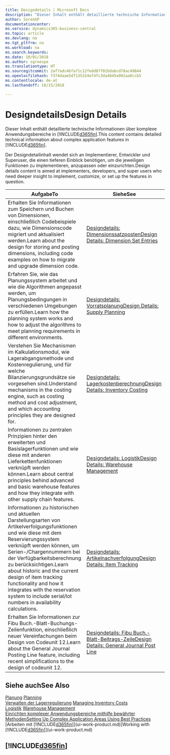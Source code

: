 ```yaml
---
title: Designdetails | Microsoft Docs
description: "Dieser Inhalt enthält detaillierte technische Informationen über komplexe Anwendungsbereiche in  Business Central."
author: SorenGP
documentationcenter: 
ms.service: dynamics365-business-central
ms.topic: article
ms.devlang: na
ms.tgt_pltfrm: na
ms.workload: na
ms.search.keywords: 
ms.date: 10/01/2018
ms.author: sgroespe
ms.translationtype: HT
ms.sourcegitcommit: 2af7adc4bfa71c12fedd87f02bdabcd78ac49844
ms.openlocfilehash: f374daae5d7135324ef4fc3da4845a992aa0ccb5
ms.contentlocale: de-at
ms.lasthandoff: 10/15/2018

---
```

# <a name="design-details"></a><span data-ttu-id="952c5-103">Designdetails</span><span class="sxs-lookup"><span data-stu-id="952c5-103">Design Details</span></span>
<span data-ttu-id="952c5-104">Dieser Inhalt enthält detaillierte technische Informationen über komplexe Anwendungsbereiche in [!INCLUDE[d365fin](includes/d365fin_md.md)].</span><span class="sxs-lookup"><span data-stu-id="952c5-104">This content contains detailed technical information about complex application features in [!INCLUDE[d365fin](includes/d365fin_md.md)].</span></span>  

 <span data-ttu-id="952c5-105">Der Designdetailinhalt wendet sich an Implementierer, Entwickler und Superuser, die einen tieferen Einblick benötigen, um die jeweiligen Funktionen zu implementieren, anzupassen oder einzurichten.</span><span class="sxs-lookup"><span data-stu-id="952c5-105">Design details content is aimed at implementers, developers, and super users who need deeper insight to implement, customize, or set up the features in question.</span></span>  

|<span data-ttu-id="952c5-106">**Aufgabe**</span><span class="sxs-lookup"><span data-stu-id="952c5-106">**To**</span></span>|<span data-ttu-id="952c5-107">**Siehe**</span><span class="sxs-lookup"><span data-stu-id="952c5-107">**See**</span></span>|  
|------------|-------------|  
|<span data-ttu-id="952c5-108">Erhalten Sie Informationen zum Speichern und Buchen von Dimensionen, einschließlich Codebeispiele dazu, wie Dimensionscode migriert und aktualisiert werden.</span><span class="sxs-lookup"><span data-stu-id="952c5-108">Learn about the design for storing and posting dimensions, including code examples on how to migrate and upgrade dimension code.</span></span>|[<span data-ttu-id="952c5-109">Designdetails: Dimensionssatzposten</span><span class="sxs-lookup"><span data-stu-id="952c5-109">Design Details: Dimension Set Entries</span></span>](design-details-dimension-set-entries.md)|  
|<span data-ttu-id="952c5-110">Erfahren Sie, wie das Planungssystem arbeitet und wie die Algorithmen angepasst werden, um Planungsbedingungen in verschiedenen Umgebungen zu erfüllen.</span><span class="sxs-lookup"><span data-stu-id="952c5-110">Learn how the planning system works and how to adjust the algorithms to meet planning requirements in different environments.</span></span>|[<span data-ttu-id="952c5-111">Designdetails: Vorratsplanung</span><span class="sxs-lookup"><span data-stu-id="952c5-111">Design Details: Supply Planning</span></span>](design-details-supply-planning.md)|  
|<span data-ttu-id="952c5-112">Verstehen Sie Mechanismen im Kalkulationsmodul, wie Lagerabgangsmethode und Kostenregulierung, und für welche Bilanzierungsgrundsätze sie vorgesehen sind.</span><span class="sxs-lookup"><span data-stu-id="952c5-112">Understand mechanisms in the costing engine, such as costing method and cost adjustment, and which accounting principles they are designed for.</span></span>|[<span data-ttu-id="952c5-113">Designdetails: Lagerkostenberechnung</span><span class="sxs-lookup"><span data-stu-id="952c5-113">Design Details: Inventory Costing</span></span>](design-details-inventory-costing.md)|  
|<span data-ttu-id="952c5-114">Informationen zu zentralen Prinzipien hinter den erweiterten und Basislagerfunktionen und wie diese mit anderen Lieferkettenfunktionen verknüpft werden können.</span><span class="sxs-lookup"><span data-stu-id="952c5-114">Learn about central principles behind advanced and basic warehouse features and how they integrate with other supply chain features.</span></span>|[<span data-ttu-id="952c5-115">Designdetails: Logistik</span><span class="sxs-lookup"><span data-stu-id="952c5-115">Design Details: Warehouse Management</span></span>](design-details-warehouse-management.md)|  
|<span data-ttu-id="952c5-116">Informationen zu historischen und aktuellen Darstellungsarten von Artikelverfolgungsfunktionen und wie diese mit dem Reservierungssystem verknüpft werden können, um Serien-/Chargennummern bei der Verfügbarkeitsberechnung zu berücksichtigen.</span><span class="sxs-lookup"><span data-stu-id="952c5-116">Learn about historic and the current design of item tracking functionality and how it integrates with the reservation system to include serial/lot numbers in availability calculations.</span></span>|[<span data-ttu-id="952c5-117">Designdetails: Artikelnachverfolgung</span><span class="sxs-lookup"><span data-stu-id="952c5-117">Design Details: Item Tracking</span></span>](design-details-item-tracking.md)|  
|<span data-ttu-id="952c5-118">Erhalten Sie Informationen zur Fibu Buch.-Blatt-Buchungs-Zeilenfunktion, einschließlich neuer Vereinfachungen beim Design von Codeunit 12.</span><span class="sxs-lookup"><span data-stu-id="952c5-118">Learn about the General Journal Posting Line feature, including recent simplifications to the design of codeunit 12.</span></span>|[<span data-ttu-id="952c5-119">Designdetails: Fibu Buch.-Blatt-Beitrags-Zeile</span><span class="sxs-lookup"><span data-stu-id="952c5-119">Design Details: General Journal Post Line</span></span>](design-details-general-journal-post-line.md)|  

## <a name="see-also"></a><span data-ttu-id="952c5-120">Siehe auch</span><span class="sxs-lookup"><span data-stu-id="952c5-120">See Also</span></span>  
 <span data-ttu-id="952c5-121">[Planung](production-planning.md) </span><span class="sxs-lookup"><span data-stu-id="952c5-121">[Planning](production-planning.md) </span></span>  
 <span data-ttu-id="952c5-122">[Verwalten der Lagerregulierung](finance-manage-inventory-costs.md) </span><span class="sxs-lookup"><span data-stu-id="952c5-122">[Managing Inventory Costs](finance-manage-inventory-costs.md) </span></span>  
 <span data-ttu-id="952c5-123">[Logistik](warehouse-manage-warehouse.md) </span><span class="sxs-lookup"><span data-stu-id="952c5-123">[Warehouse Management](warehouse-manage-warehouse.md) </span></span>  
 [<span data-ttu-id="952c5-124">Einrichten komplexer Anwendungsbereiche mithilfe bewährter Methoden</span><span class="sxs-lookup"><span data-stu-id="952c5-124">Setting Up Complex Application Areas Using Best Practices</span></span>](set-up-complex-application-areas-using-best-practices.md)  
 <span data-ttu-id="952c5-125">[Arbeiten mit [!INCLUDE[d365fin](includes/d365fin_md.md)]](ui-work-product.md)</span><span class="sxs-lookup"><span data-stu-id="952c5-125">[Working with [!INCLUDE[d365fin](includes/d365fin_md.md)]](ui-work-product.md)</span></span>

 ## [!INCLUDE[d365fin](includes/free_trial_md.md)]  
  

